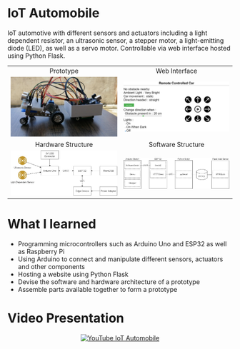 # IoT Automobile
IoT automotive with different sensors and actuators including a light dependent resistor, an ultrasonic sensor, a stepper motor, a light-emitting diode (LED), as well as a servo motor. Controllable via web interface hosted using Python Flask.

<div align="center">
 <table>
  <tr>
   <td align="center">Prototype</td>
   <td align="center">Web Interface</td>
  </tr>
  <tr>
  <td align="center">
   <img src="images/prototype.jpg" width=600>
  </td>
  <td align="center">
   <img src="images/web_interface.jpg" width=600>
  </td>
  </tr>
  <tr>
   <td align="center">Hardware Structure</td>
   <td align="center">Software Structure</td>
  </tr>
  <tr>
  <td align="center">
   <img src="images/hardware_structure.jpg" width=600>
  </td>
  <td align="center">
   <img src="images/software_structure.jpg" width=600>
  </td>
  </tr>
 </table>  
</div>  


 # What I learned
 * Programming microcontrollers such as Arduino Uno and ESP32 as well as Raspberry Pi
 * Using Arduino to connect and manipulate different sensors, actuators and other components
 * Hosting a website using Python Flask
 * Devise the software and hardware architecture of a prototype
 * Assemble parts available together to form a prototype

# Video Presentation
<div align="center">
 <a href="https://youtu.be/_WAOMQ1HJWc?feature=shared" target="_blank"><img src="https://img.youtube.com/vi/_WAOMQ1HJWc/hqdefault.jpg" 
 alt="YouTube IoT Automobile"/></a>
</div>
 
